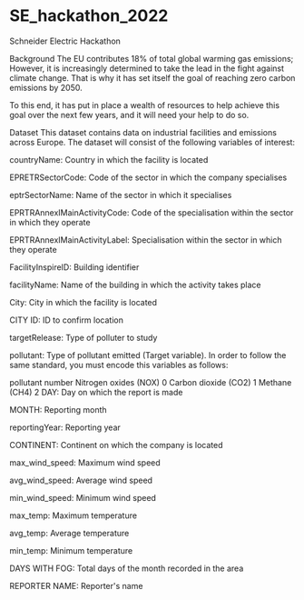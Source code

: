 # SE_hackathon_2022
Schneider Electric Hackathon

Background
The EU contributes 18% of total global warming gas emissions; However, it is increasingly determined to take the lead in the fight against climate change. That is why it has set itself the goal of reaching zero carbon emissions by 2050.

To this end, it has put in place a wealth of resources to help achieve this goal over the next few years, and it will need your help to do so.

Dataset
This dataset contains data on industrial facilities and emissions across Europe.
The dataset will consist of the following variables of interest:

countryName: Country in which the facility is located

EPRETRSectorCode: Code of the sector in which the company specialises

eptrSectorName: Name of the sector in which it specialises

EPRTRAnnexIMainActivityCode: Code of the specialisation within the sector in which they operate

EPRTRAnnexIMainActivityLabel: Specialisation within the sector in which they operate

FacilityInspireID: Building identifier

facilityName: Name of the building in which the activity takes place

City: City in which the facility is located

CITY ID: ID to confirm location

targetRelease: Type of polluter to study

pollutant: Type of pollutant emitted (Target variable). In order to follow the same standard, you must encode this variables as follows:

pollutant	number
Nitrogen oxides (NOX)	0
Carbon dioxide (CO2)	1
Methane (CH4)	2
DAY: Day on which the report is made

MONTH: Reporting month

reportingYear: Reporting year

CONTINENT: Continent on which the company is located

max_wind_speed: Maximum wind speed

avg_wind_speed: Average wind speed

min_wind_speed: Minimum wind speed

max_temp: Maximum temperature

avg_temp: Average temperature

min_temp: Minimum temperature

DAYS WITH FOG: Total days of the month recorded in the area

REPORTER NAME: Reporter's name

